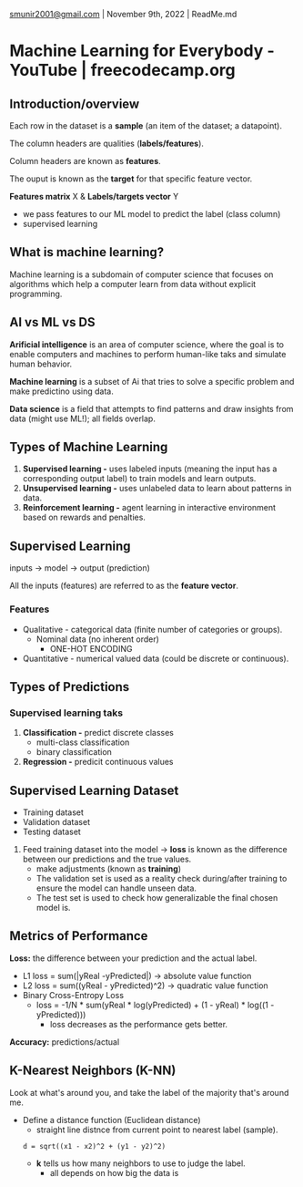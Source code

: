 smunir2001@gmail.com | November 9th, 2022 | ReadMe.md
# Machine Learning for Everybody - YouTube | freecodecamp.org
## Introduction/overview
Each row in the dataset is a __sample__ (an item of the dataset; a datapoint).

The column headers are qualities (__labels/features__).

Column headers are known as __features__.

The ouput is known as the __target__ for that specific feature vector.

__Features matrix__ X & __Labels/targets vector__ Y
* we pass features to our ML model to predict the label (class column)
* supervised learning
## What is machine learning?
Machine learning is a subdomain of computer science that focuses on algorithms which help a computer learn from data without explicit programming.
## AI vs ML vs DS
__Arificial intelligence__ is an area of computer science, where the goal is to enable computers and machines to perform human-like taks and simulate human behavior.

__Machine learning__ is a subset of Ai that tries to solve a specific problem and make predictino using data.

__Data science__ is a field that attempts to find patterns and draw insights from data (might use ML!); all fields overlap.

## Types of Machine Learning
1. __Supervised learning -__ uses labeled inputs (meaning the input has a corresponding output label) to train models and learn outputs.
2. __Unsupervised learning -__ uses unlabeled data to learn about patterns in data.
3. __Reinforcement learning -__ agent learning in interactive environment based on rewards and penalties.
## Supervised Learning
inputs -> model -> output (prediction)

All the inputs (features) are referred to as the __feature vector__.
### Features
* Qualitative - categorical data (finite number of categories or groups).
    * Nominal data (no inherent order)
        * ONE-HOT ENCODING
* Quantitative - numerical valued data (could be discrete or continuous).
## Types of Predictions
### Supervised learning taks
1. __Classification -__ predict discrete classes
    * multi-class classification
    * binary classification
2. __Regression -__ predicit continuous values
## Supervised Learning Dataset
* Training dataset
* Validation dataset
* Testing dataset
1. Feed training dataset into the model -> __loss__ is known as the difference between our predictions and the true values.
    * make adjustments (known as __training__)
    * The validation set is used as a reality check during/after training to ensure the model can handle unseen data.
    * The test set is used to check how generalizable the final chosen model is.
## Metrics of Performance
__Loss:__ the difference between your prediction and the actual label.
* L1 loss = sum(|yReal -yPredicted|) -> absolute value function
* L2 loss = sum((yReal - yPredicted)^2) -> quadratic value function
* Binary Cross-Entropy Loss
    * loss = -1/N * sum(yReal * log(yPredicted) + (1 - yReal) * log((1 - yPredicted)))
        * loss decreases as the performance gets better.

__Accuracy:__ predictions/actual

## K-Nearest Neighbors (K-NN)
Look at what's around you, and take the label of the majority that's around me.
* Define a distance function (Euclidean distance)
    * straight line distnce from current point to nearest label (sample).
    ```
    d = sqrt((x1 - x2)^2 + (y1 - y2)^2)
    ```
    * __k__ tells us how many neighbors to use to judge the label.
        * all depends on how big the data is